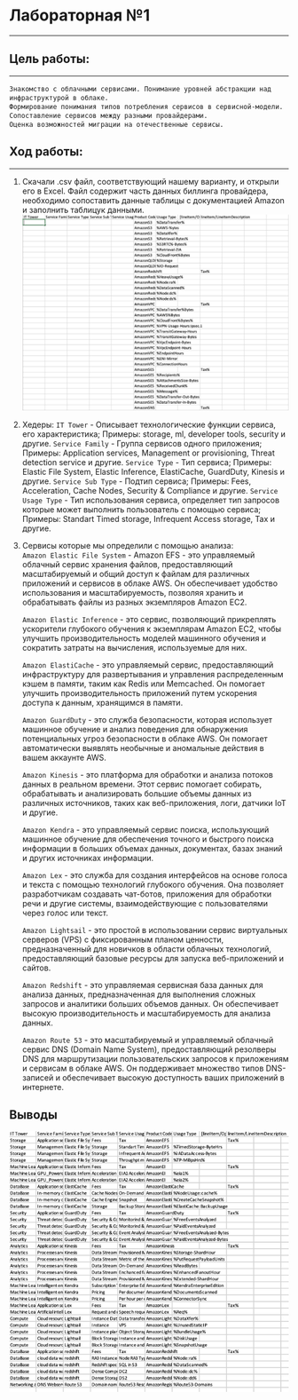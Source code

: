 # Лабораторная №1
---  
## Цель работы:
---  
```
Знакомство с облачными сервисами. Понимание уровней абстракции над инфраструктурой в облаке.
Формирование понимания типов потребления сервисов в сервисной-модели.
Сопоставление сервисов между разными провайдерами.
Оценка возможностей миграции на отечественные сервисы.
```   
## Ход работы:
---  
1. Скачали .csv файл, соответствующий нашему варианту, и открыли его в Excel. Файл содержит часть данных биллинга провайдера, необходимо сопоставить данные таблицы с документацией Amazon и заполнить таблицук данными.
![](https://github.com/Sergio-Malyshev/ItmoCloudLabs/blob/main/Analytic%20Lab%201/emptytable.png)  
2. Хедеры:
   `IT Tower` - Описывает технологические функции сервиса, его характеристика; Примеры: storage, ml, developer tools, security и другие.
   `Service Family` - Группа сервисов одного приложения; Примеры:  Application services, Мanagement or provisioning, Threat detection service и другие.
   `Service Type` - Тип сервиса; Примеры: Elastic File System, Elastic Inference, ElastiCache, GuardDuty, Kinesis и другие.
   `Service Sub Type` - Подтип сервиса; Примеры: Fees, Acceleration, Cache Nodes, Security & Compliance и другие.
   `Service Usage Type` - Тип использования сервиса, определяет тип запросов которые может выполнить пользователь с помощью сервиса; Примеры:  Standart Timed storage, Infrequent Access storage, Tax и другие.  
3. Сервисы которые мы определили с помощью анализа:    
   `Amazon Elastic File System` - Amazon EFS - это управляемый облачный сервис хранения файлов, предоставляющий масштабируемый и общий доступ к файлам для различных приложений и сервисов в облаке AWS. Он обеспечивает удобство использования и масштабируемость, позволяя хранить и обрабатывать файлы из разных экземпляров Amazon EC2.
     
   `Amazon Elastic Inference` - это сервис, позволяющий прикреплять ускорители глубокого обучения к экземплярам Amazon EC2, чтобы улучшить производительность моделей машинного обучения и сократить затраты на вычисления, используемые для них.
     
   `Amazon ElastiCache` - это управляемый сервис, предоставляющий инфраструктуру для развертывания и управления распределенным кэшем в памяти, таким как Redis или Memcached. Он помогает улучшить производительность приложений путем ускорения доступа к данным, хранящимся в памяти.
     
   `Amazon GuardDuty` - это служба безопасности, которая использует машинное обучение и анализ поведения для обнаружения потенциальных угроз безопасности в облаке AWS. Он помогает автоматически выявлять необычные и аномальные действия в вашем аккаунте AWS.
     
   `Amazon Kinesis` - это платформа для обработки и анализа потоков данных в реальном времени. Этот сервис помогает собирать, обрабатывать и анализировать большие объемы данных из различных источников, таких как веб-приложения, логи, датчики IoT и другие.
     
   `Amazon Kendra` - это управляемый сервис поиска, использующий машинное обучение для обеспечения точного и быстрого поиска информации в больших объемах данных, документах, базах знаний и других источниках информации.
     
   `Amazon Lex` - это служба для создания интерфейсов на основе голоса и текста с помощью технологий глубокого обучения. Она позволяет разработчикам создавать чат-ботов, приложения для обработки речи и другие системы, взаимодействующие с пользователями через голос или текст.
     
   `Amazon Lightsail` - это простой в использовании сервис виртуальных серверов (VPS) с фиксированным планом ценности, предназначенный для новичков в области облачных технологий, предоставляющий базовые ресурсы для запуска веб-приложений и сайтов.
     
   `Amazon Redshift` - это управляемая сервисная база данных для анализа данных, предназначенная для выполнения сложных запросов и аналитики больших объемов данных. Он обеспечивает высокую производительность и масштабируемость для анализа данных.
     
   `Amazon Route 53` - это масштабируемый и управляемый облачный сервис DNS (Domain Name System), предоставляющий резолверы DNS для маршрутизации пользовательских запросов к приложениям и сервисам в облаке AWS. Он поддерживает множество типов DNS-записей и обеспечивает высокую доступность ваших приложений в интернете.
  
## Выводы  
![Заполненная таблица](https://github.com/Sergio-Malyshev/ItmoCloudLabs/blob/main/Analytic%20Lab%201/fulltable.png)  
